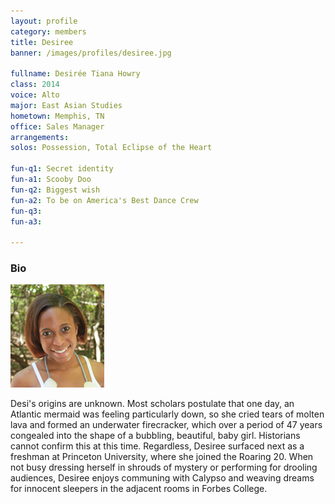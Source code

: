 ```yaml
---
layout: profile
category: members
title: Desiree
banner: /images/profiles/desiree.jpg

fullname: Desirée Tiana Howry
class: 2014
voice: Alto
major: East Asian Studies
hometown: Memphis, TN
office: Sales Manager
arrangements: 
solos: Possession, Total Eclipse of the Heart

fun-q1: Secret identity
fun-a1: Scooby Doo
fun-q2: Biggest wish
fun-a2: To be on America's Best Dance Crew
fun-q3: 
fun-a3: 

---
```


### Bio

![Desiree](/images/members/current/desiree.jpg)

Desi's origins are unknown. Most scholars postulate that one day, an
Atlantic mermaid was feeling particularly down, so she cried tears of
molten lava and formed an underwater firecracker, which over a period
of 47 years congealed into the shape of a bubbling, beautiful, baby
girl. Historians cannot confirm this at this time. Regardless, Desiree
surfaced next as a freshman at Princeton University, where she joined
the Roaring 20. When not busy dressing herself in shrouds of mystery
or performing for drooling audiences, Desiree enjoys communing with
Calypso and weaving dreams for innocent sleepers in the adjacent rooms
in Forbes College.

